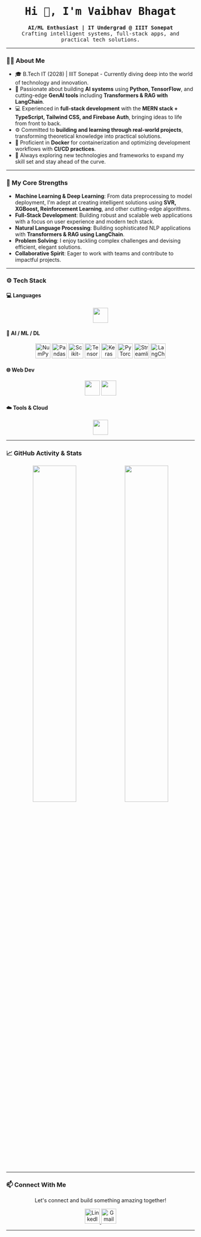 <h1 align="center" style="font-family: 'Fira Code', monospace;">Hi 👋, I'm Vaibhav Bhagat</h1>
<p align="center" style="font-family: 'Fira Code', monospace;">
  <b>AI/ML Enthusiast | IT Undergrad @ IIIT Sonepat</b><br>
  Crafting intelligent systems, full-stack apps, and practical tech solutions.
</p>

---

### 👨‍💻 About Me
- 🎓 B.Tech IT (2028) | IIIT Sonepat - Currently diving deep into the world of technology and innovation.
- 🤖 Passionate about building **AI systems** using **Python, TensorFlow**, and cutting-edge **GenAI tools** including **Transformers & RAG with LangChain**.
- 💻 Experienced in **full-stack development** with the **MERN stack + TypeScript, Tailwind CSS, and Firebase Auth**, bringing ideas to life from front to back.
- ⚙️ Committed to **building and learning through real-world projects**, transforming theoretical knowledge into practical solutions.
- 🐳 Proficient in **Docker** for containerization and optimizing development workflows with **CI/CD practices**.
- 🌱 Always exploring new technologies and frameworks to expand my skill set and stay ahead of the curve.

---

### 🚀 My Core Strengths
- **Machine Learning & Deep Learning**: From data preprocessing to model deployment, I'm adept at creating intelligent solutions using **SVR, XGBoost, Reinforcement Learning**, and other cutting-edge algorithms.
- **Full-Stack Development**: Building robust and scalable web applications with a focus on user experience and modern tech stack.
- **Natural Language Processing**: Building sophisticated NLP applications with **Transformers & RAG using LangChain**.
- **Problem Solving**: I enjoy tackling complex challenges and devising efficient, elegant solutions.
- **Collaborative Spirit**: Eager to work with teams and contribute to impactful projects.

---

### ⚙️ Tech Stack

#### 💻 Languages
<p align="center">
  <img src="https://skillicons.dev/icons?i=python,java,cpp,c,ts,js,html,css,dart" height="40"/>
</p>

#### 🤖 AI / ML / DL
<p align="center">
  <img src="https://cdn.simpleicons.org/numpy/013243" height="40" alt="NumPy"/>
  <img src="https://cdn.simpleicons.org/pandas/150458" height="40" alt="Pandas"/>
  <img src="https://cdn.simpleicons.org/scikitlearn/F7931E" height="40" alt="Scikit-learn"/>
  <img src="https://cdn.simpleicons.org/tensorflow/FF6F00" height="40" alt="TensorFlow"/>
  <img src="https://cdn.simpleicons.org/keras/D00000" height="40" alt="Keras"/>
  <img src="https://cdn.simpleicons.org/pytorch/EE4C2C" height="40" alt="PyTorch"/>
  <img src="https://cdn.simpleicons.org/streamlit/FF4B4B" height="40" alt="Streamlit"/>
  <img src="https://cdn.simpleicons.org/langchain/1C3C3C" height="40" alt="LangChain"/>
</p>

#### 🌐 Web Dev
<p align="center">
  <img src="https://skillicons.dev/icons?i=react,nodejs,express,mongodb,firebase,vite" height="40"/>
  <img src="https://skillicons.dev/icons?i=nextjs,tailwind" height="40"/>
</p>

#### ☁️ Tools & Cloud
<p align="center">
  <img src="https://skillicons.dev/icons?i=git,github,vercel,docker,gcp" height="40"/>
</p>

---

### 📈 GitHub Activity & Stats
<p align="center">
  <img src="https://github-readme-stats-three-smoky-66.vercel.app/api?username=VaibhavBhagat665&show_icons=true&theme=tokyonight&hide_title=true&hide_rank=true" width="48%"/>
  <img src="https://github-readme-stats-three-smoky-66.vercel.app/api/top-langs/?username=VaibhavBhagat665&layout=compact&theme=tokyonight" width="48%"/>
</p>

---

### 📫 Connect With Me
<p align="center">
  Let's connect and build something amazing together!
</p>
<p align="center">
  <a href="https://linkedin.com/in/vaibhavbhagat5" target="_blank">
    <img src="https://skillicons.dev/icons?i=linkedin" height="40" alt="LinkedIn"/>
  </a>
  <a href="mailto:vaibhavbhagat7461@gmail.com" target="_blank">
    <img src="https://skillicons.dev/icons?i=gmail" height="40" alt="Gmail"/>
  </a>
</p>

---
